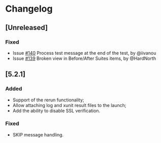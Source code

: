 # Changelog

## [Unreleased]
### Fixed
- Issue [#140](https://github.com/reportportal/agent-Python-RobotFramework/issues/140) Process test message at the end of the test, by @iivanou
- Issue [#139](https://github.com/reportportal/agent-Python-RobotFramework/issues/139) Broken view in Before/After Suites items, by @HardNorth

## [5.2.1]
### Added
- Support of the rerun functionality;
- Allow attaching log and xunit result files to the launch;
- Add the ability to disable SSL verification.
### Fixed
- SKIP message handling.
